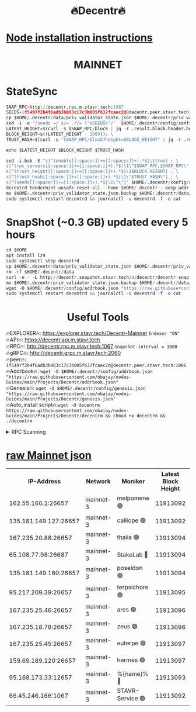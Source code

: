 <h1 align="center"> 🔥Decentr🔥</h1>

[Node installation instructions](https://github.com/obajay/nodes-Guides/tree/main/Projects/Decentr)
=
<h1 align="center"> MAINNET</h1>

# StateSync
```python
SNAP_RPC=http://decentr.rpc.m.stavr.tech:1067
SEEDS=1f5497f2b4f6adb3b803c17c3b005f637fcaec2d@decentr.peer.stavr.tech:1066
cp $HOME/.decentr/data/priv_validator_state.json $HOME/.decentr/priv_validator_state.json.backup
sed -i -e "/seeds =/ s/= .*/= \"$SEEDS\"/"  $HOME/.decentr/config/config.toml
LATEST_HEIGHT=$(curl -s $SNAP_RPC/block | jq -r .result.block.header.height); \
BLOCK_HEIGHT=$((LATEST_HEIGHT - 1000)); \
TRUST_HASH=$(curl -s "$SNAP_RPC/block?height=$BLOCK_HEIGHT" | jq -r .result.block_id.hash)

echo $LATEST_HEIGHT $BLOCK_HEIGHT $TRUST_HASH

sed -i.bak -E "s|^(enable[[:space:]]+=[[:space:]]+).*$|\1true| ; \
s|^(rpc_servers[[:space:]]+=[[:space:]]+).*$|\1\"$SNAP_RPC,$SNAP_RPC\"| ; \
s|^(trust_height[[:space:]]+=[[:space:]]+).*$|\1$BLOCK_HEIGHT| ; \
s|^(trust_hash[[:space:]]+=[[:space:]]+).*$|\1\"$TRUST_HASH\"| ; \
s|^(seeds[[:space:]]+=[[:space:]]+).*$|\1\"\"|" $HOME/.decentr/config/config.toml
decentrd tendermint unsafe-reset-all --home $HOME/.decentr --keep-addr-book
mv $HOME/.decentr/priv_validator_state.json.backup $HOME/.decentr/data/priv_validator_state.json
sudo systemctl restart decentrd && journalctl -u decentrd -f -o cat
```
# SnapShot (~0.3 GB) updated every 5 hours
```python
cd $HOME
apt install lz4
sudo systemctl stop decentrd
cp $HOME/.decentr/data/priv_validator_state.json $HOME/.decentr/priv_validator_state.json.backup
rm -rf $HOME/.decentr/data
curl -o - -L http://decentr.snapshot.stavr.tech:9/decentr/decentr-snap.tar.lz4 | lz4 -c -d - | tar -x -C $HOME/.decentr --strip-components 2
mv $HOME/.decentr/priv_validator_state.json.backup $HOME/.decentr/data/priv_validator_state.json
wget -O $HOME/.decentr/config/addrbook.json "https://raw.githubusercontent.com/obajay/nodes-Guides/main/Projects/Decentr/addrbook.json"
sudo systemctl restart decentrd && journalctl -u decentrd -f -o cat
```

 <h1 align="center"> Useful Tools</h1>

🔥EXPLORER🔥:     https://explorer.stavr.tech/Decentr-Mainnet        `Indexer "ON"` \
🔥API🔥:          https://decentr.api.m.stavr.tech \
🔥RPC🔥:          http://decentr.rpc.m.stavr.tech:1067              `Snapshot-interval = 1000` \
🔥gRPC🔥:         http://decentr.grpc.m.stavr.tech:2060 \
🔥peer🔥:         `1f5497f2b4f6adb3b803c17c3b005f637fcaec2d@decentr.peer.stavr.tech:1066` \
🔥Addrbook🔥:  `wget -O $HOME/.decentr/config/addrbook.json "https://raw.githubusercontent.com/obajay/nodes-Guides/main/Projects/Decentr/addrbook.json"` \
🔥Genesis🔥:  `wget -O $HOME/.decentr/config/genesis.json "https://raw.githubusercontent.com/obajay/nodes-Guides/main/Projects/Decentr/genesis.json"` \
🔥Auto_install script🔥:`wget -O decentrm https://raw.githubusercontent.com/obajay/nodes-Guides/main/Projects/Decentr/decentrm && chmod +x decentrm && ./decentrm`

<details>
<summary>RPC Scanning</summary>

<h2 align="center"> We scan nodes in real time every 4 hours. And we provide the final result of RPC endpoints.
We cannot influence the operation of these nodes in any way. </h2>


```python
If Voting Power is higher than 0 --> then the Node is a validator of the network and may be subject to attack and be a potential threat to the chain.
```
```python
We marked such validators with a red symbol
```

</details>

[raw Mainnet json](https://rpc-check.decentrm.stavr.tech/decentrm/rpc-decentrm-result.json)
=



<table><tr><th>IP-Address</th><th>Network</th><th>Moniker</th><th>Latest Block Height</th><th>Earliest Block Height</th><th>Catching Up</th><th>Tx Index</th><th>Voting Power</th><th>Scan Time</th></tr><tr><td>162.55.160.1:26657</td><td>mainnet-3</td><td>melpomene 🟢</td><td>11913092</td><td>1688950</td><td>False</td><td>on</td><td>0</td><td>2023-12-11T05:22:09.952944320UTC</td></tr><tr><td>135.181.149.127:26657</td><td>mainnet-3</td><td>calliope 🟢</td><td>11913092</td><td>1688950</td><td>False</td><td>on</td><td>0</td><td>2023-12-11T05:22:10.297024829UTC</td></tr><tr><td>167.235.20.88:26657</td><td>mainnet-3</td><td>thalia 🟢</td><td>11913094</td><td>1688950</td><td>False</td><td>on</td><td>0</td><td>2023-12-11T05:22:17.708072389UTC</td></tr><tr><td>65.108.77.98:26687</td><td>mainnet-3</td><td>StakeLab 🔴</td><td>11913094</td><td>1688950</td><td>False</td><td>on</td><td>5264874</td><td>2023-12-11T05:22:18.026330129UTC</td></tr><tr><td>135.181.149.160:26657</td><td>mainnet-3</td><td>poseidon 🟢</td><td>11913094</td><td>1688950</td><td>False</td><td>on</td><td>0</td><td>2023-12-11T05:22:20.757038057UTC</td></tr><tr><td>95.217.209.39:26657</td><td>mainnet-3</td><td>terpsichore 🟢</td><td>11913095</td><td>1688950</td><td>False</td><td>on</td><td>0</td><td>2023-12-11T05:22:25.211363967UTC</td></tr><tr><td>167.235.25.46:26657</td><td>mainnet-3</td><td>ares 🟢</td><td>11913096</td><td>1688950</td><td>False</td><td>on</td><td>0</td><td>2023-12-11T05:22:29.595200599UTC</td></tr><tr><td>167.235.18.78:26657</td><td>mainnet-3</td><td>zeus 🟢</td><td>11913096</td><td>1688950</td><td>False</td><td>on</td><td>0</td><td>2023-12-11T05:22:31.954022918UTC</td></tr><tr><td>167.235.25.45:26657</td><td>mainnet-3</td><td>euterpe 🟢</td><td>11913097</td><td>1688950</td><td>False</td><td>on</td><td>0</td><td>2023-12-11T05:22:34.257705804UTC</td></tr><tr><td>159.69.189.120:26657</td><td>mainnet-3</td><td>hermes 🟢</td><td>11913097</td><td>1688950</td><td>False</td><td>on</td><td>0</td><td>2023-12-11T05:22:34.491435729UTC</td></tr><tr><td>95.168.173.33:12657</td><td>mainnet-3</td><td>%{name}% 🔴</td><td>11913093</td><td>8964001</td><td>False</td><td>on</td><td>4161903</td><td>2023-12-11T05:22:13.247799410UTC</td></tr><tr><td>66.45.246.166:1067</td><td>mainnet-3</td><td>STAVR-Service 🟢</td><td>11913092</td><td>11912001</td><td>False</td><td>on</td><td>0</td><td>2023-12-11T05:22:10.941213548UTC</td></tr></table>
